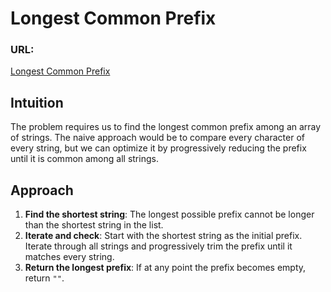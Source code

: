 # Longest Common Prefix

### URL:
[Longest Common Prefix](https://leetcode.com/problems/longest-common-prefix/)

## Intuition
The problem requires us to find the longest common prefix among an array of strings. The naive approach would be to compare every character of every string, but we can optimize it by progressively reducing the prefix until it is common among all strings.

## Approach
1. **Find the shortest string**: The longest possible prefix cannot be longer than the shortest string in the list.
2. **Iterate and check**: Start with the shortest string as the initial prefix. Iterate through all strings and progressively trim the prefix until it matches every string.
3. **Return the longest prefix**: If at any point the prefix becomes empty, return `""`.

